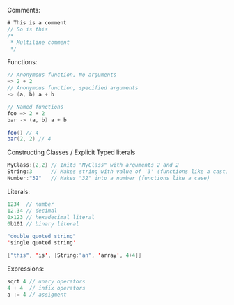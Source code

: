Comments:

```scala
# This is a comment
// So is this
/*
 * Multiline comment
 */
```

Functions:

```scala
// Anonymous function, No arguments
=> 2 + 2
// Anonymous function, specified arguments
-> (a, b) a + b

// Named functions
foo => 2 + 2
bar -> (a, b) a + b

foo() // 4
bar(2, 2) // 4
```

Constructing Classes / Explicit Typed literals
```scala
MyClass:(2,2) // Inits "MyClass" with arguments 2 and 2
String:3      // Makes string with value of '3' (functions like a cast)
Number:"32"   // Makes "32" into a number (functions like a case)
```

Literals:
```scala
1234  // number
12.34 // decimal
0x123 // hexadecimal literal
0b101 // binary literal

"double quoted string"
'single quoted string'

["this", 'is', [String:"an", 'array', 4+4]]
```

Expressions:

```scala
sqrt 4 // unary operators
4 + 4  // infix operators
a := 4 // assigment
```
